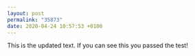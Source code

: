 ```yaml
---
layout: post
permalink: "35873"
date: 2020-04-24 10:57:53 +0100
---
```


This is the updated text. If you can see this you passed the test!
